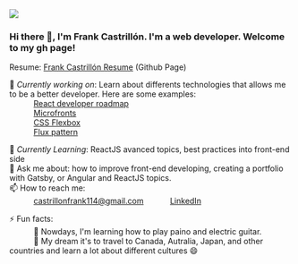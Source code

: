 <img src="https://images.unsplash.com/photo-1444492417251-9c84a5fa18e0?ixlib=rb-1.2.1&ixid=eyJhcHBfaWQiOjEyMDd9&auto=format&fit=crop&w=975&h=300&q=80"/>
 
### Hi there 👋, I'm Frank Castrillón. I'm a web developer. Welcome to my gh page! <br>
 
Resume:  [Frank Castrillón Resume](https://frankalexis.github.io/) (Github Page)
 
🔭 *Currently working on*:  Learn about differents technologies that allows me to be a better developer. Here are some examples: <br>
&nbsp;&nbsp;&nbsp;&nbsp;&nbsp;&nbsp;&nbsp;&nbsp;&nbsp;&nbsp; [React developer roadmap](https://roadmap.sh/react)<br>
&nbsp;&nbsp;&nbsp;&nbsp;&nbsp;&nbsp;&nbsp;&nbsp;&nbsp;&nbsp; [Microfronts](https://medium.com/@tomsoderlund/micro-frontends-a-microservice-approach-to-front-end-web-development-f325ebdadc16)<br>
&nbsp;&nbsp;&nbsp;&nbsp;&nbsp;&nbsp;&nbsp;&nbsp;&nbsp;&nbsp; [CSS Flexbox](https://careerkarma.com/blog/css-flexbox/)<br>
&nbsp;&nbsp;&nbsp;&nbsp;&nbsp;&nbsp;&nbsp;&nbsp;&nbsp;&nbsp; [Flux pattern](https://medium.com/@madasamy/flux-vs-mvc-design-pattern-de134dfaa12b)<br>
 
🌱 *Currently Learning*: ReactJS avanced topics, best practices into front-end side<br>
💬 Ask me about: how to improve front-end developing, creating a portfolio with Gatsby, or Angular and ReactJS topics. <br>
📫 How to reach me: <br>
&nbsp;&nbsp;&nbsp;&nbsp;&nbsp;&nbsp;&nbsp;&nbsp;&nbsp;&nbsp; [castrillonfrank114@gmail.com]()
&nbsp;&nbsp;&nbsp;&nbsp;&nbsp;&nbsp;&nbsp;&nbsp;&nbsp;&nbsp; [LinkedIn](https://www.linkedin.com/in/frankalexis/)
 
⚡ Fun facts:<br>
&nbsp;&nbsp;&nbsp;&nbsp;&nbsp;&nbsp;&nbsp;&nbsp;&nbsp;&nbsp; :musical_note:  Nowdays, I'm learning how to play paino and electric guitar.<br>
&nbsp;&nbsp;&nbsp;&nbsp;&nbsp;&nbsp;&nbsp;&nbsp;&nbsp;&nbsp; :fallen_leaf: My dream it's to travel to Canada, Autralia, Japan, and other countries and learn a lot about different cultures :smile: <br>
 
